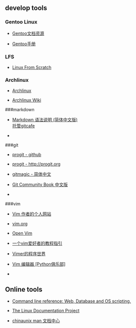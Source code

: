 ## develop tools

### Gentoo Linux

* [Gentoo文档资源](http://www.gentoo.org/doc/zh_cn/index.xml)

* [Gentoo手册](http://www.gentoo.org/doc/zh_cn/handbook/)


### LFS

* [Linux From Scratch](http://www.linuxfromscratch.org/)

### Archlinux

* [Archlinux](https://www.archlinux.org/)

* [Archlinux Wiki](https://wiki.archlinux.org/index.php/Main_Page)

###markdown

* [Markdown 语法说明 (简体中文版)](http://wowubuntu.com/markdown/)   
	[托管gitcafe](https://gitcafe.com/riku/Markdown-Syntax-CN/)

* 


###git

* [progit - github](https://github.com/progit/progit)

* [progit - http://progit.org ](http://progit.org )

* [gitmagic - 简体中文](http://www-cs-students.stanford.edu/~blynn/gitmagic/intl/zh_cn/)

* [Git Community Book 中文版](http://gitbook.liuhui998.com/)

* 


###vim

* [Vim 作者的个人网站](http://www.moolenaar.net/)

* [vim.org](http://www.vim.org/)

* [Open Vim](http://www.openvim.com/)

* [一个vim爱好者的教程指引](http://wiki.hotoo.me/Vim.html)

* [Vimer的程序世界](http://www.vimer.cn/)

* [Vim 编辑器 [Python俱乐部]](http://www.pythonclub.org/linux/vim/start)

* 


## Online tools

* [Command line reference: Web, Database and OS scripting.](http://ss64.com/index.html)

* [The Linux Documentation Project](http://www.tldp.org/)

* [chinaunix man 文档中心](http://man.chinaunix.net/)
